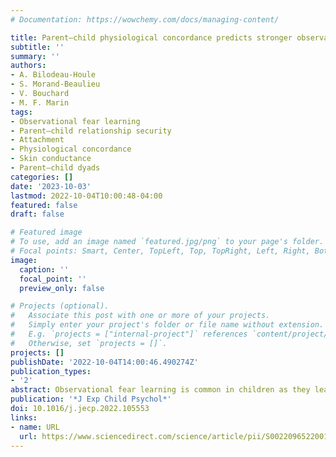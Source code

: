 ```yaml
---
# Documentation: https://wowchemy.com/docs/managing-content/

title: Parent–child physiological concordance predicts stronger observational fear learning in children with a less secure relationship with their parent
subtitle: ''
summary: ''
authors:
- A. Bilodeau-Houle
- S. Morand-Beaulieu
- V. Bouchard
- M. F. Marin
tags:
- Observational fear learning
- Parent–child relationship security
- Attachment
- Physiological concordance
- Skin conductance
- Parent–child dyads
categories: []
date: '2023-10-03'
lastmod: 2022-10-04T10:00:48-04:00
featured: false
draft: false

# Featured image
# To use, add an image named `featured.jpg/png` to your page's folder.
# Focal points: Smart, Center, TopLeft, Top, TopRight, Left, Right, BottomLeft, Bottom, BottomRight.
image:
  caption: ''
  focal_point: ''
  preview_only: false

# Projects (optional).
#   Associate this post with one or more of your projects.
#   Simply enter your project's folder or file name without extension.
#   E.g. `projects = ["internal-project"]` references `content/project/deep-learning/index.md`.
#   Otherwise, set `projects = []`.
projects: []
publishDate: '2022-10-04T14:00:46.490274Z'
publication_types:
- '2'
abstract: Observational fear learning is common in children as they learn to fear by observing their parents. Although adaptive, it can also contribute to the development of fear-related psychopathologies such as anxiety disorders. Therefore, it is important to identify and study the factors that modulate children’s sensitivity to observational fear learning. For instance, observational fear learning can be facilitated by the synchronization of biological systems between two people. In parent–child dyads, physiological concordance is important and varies according to the attachment relationship, among others. We investigated the joint effect of parent–child physiological concordance and attachment on observational fear learning in children. A total of 84 parent–child dyads participated in this study. Parents were filmed while exposed to a fear-conditioning protocol, where one stimulus was associated with a shock (CS+) and the other was not (CS−). This recording was then shown to the children (observational learning). Thereafter, both stimuli (CS+ and CS−) were presented to the children without any shock (direct expression test). For both the parent and child, skin conductance activity was recorded throughout the entire procedure. We measured physiological concordance between the parent’s phasic skin conductance signal during conditioning and the child’s signal during the observational learning stage. Children showing stronger concordance and a less secure relationship with their parent exhibited higher levels of fear to the CS+, as indicated by a heightened skin conductance response during the direct expression test. Thus, when children have an insecure relationship with their parent, strong physiological concordance may increase their sensitivity to observational fear learning.
publication: '*J Exp Child Psychol*'
doi: 10.1016/j.jecp.2022.105553
links:
- name: URL
  url: https://www.sciencedirect.com/science/article/pii/S0022096522001825
---
```

